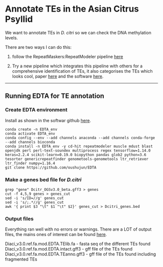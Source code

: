 # Annotate TEs in the Asian Citrus Psyllid

We want to annotate TEs in *D. citri* so we can check the DNA methylation levels.

There are two ways I can do this: 

1. follow the RepeatMaskers:RepeatModeler pipeline [here](https://github.com/RossLab/Sex-Specific_Methylation_P.citri/tree/master/Transposable_elements)

2. Try a new pipeline which integrates this pipeline with others for a comprehensive identification of TEs, it also categorises the TEs which looks cool, paper [here](https://genomebiology.biomedcentral.com/articles/10.1186/s13059-019-1905-y) and the software [here](https://github.com/oushujun/EDTA).

---

## Running EDTA for TE annotation

### Create EDTA environment

Install as shown in the softwar github [here](https://github.com/oushujun/EDTA).

    conda create -n EDTA_env
    conda activate EDTA_env
    conda config --env --add channels anaconda --add channels conda-forge --add channels bioconda
    conda install -n EDTA_env -y cd-hit repeatmodeler muscle mdust blast openjdk perl perl-text-soundex multiprocess regex tensorflow=1.14.0 keras=2.2.4 scikit-learn=0.19.0 biopython pandas glob2 python=3.6 tesorter genericrepeatfinder genometools-genometools ltr_retriever ltr_finder numpy=1.16.4
    git clone https://github.com/oushujun/EDTA

### Make a genes bed file for *D.citri*

    grep "gene" Dcitr_OGSv3.0_beta.gff3 > genes
    cut -f 4,5,9 genes > genes_cut
    sed -i 's/ID=//g' genes_cut 
    sed -i 's/;.*//g' genes_cut 
    awk '{ print $3 "\t" $1 "\t" $2}' genes_cut > Dcitri_genes.bed

### Output files

Everything ran well with no errors or warnings. There are a LOT of output files, the mains ones of interest can be found [here](https://www.dropbox.com/sh/ht0c0ilquin18rw/AAB32LIfi95ZyPv1KCllrMrua?dl=0).

Diaci_v3.0.ref.fa.mod.EDTA.TElib.fa - fasta seq of the different TEs found <br/>
Diaci_v3.0.ref.fa.mod.EDTA.intact.gff3 - gff file of the TEs found <br/>
Diaci_v3.0.ref.fa.mod.EDTA.TEanno.gff3 - gff file of the TEs found including fragmented TEs